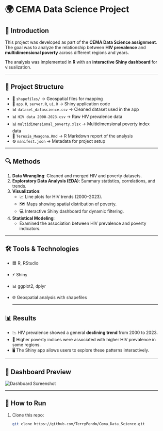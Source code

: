# 🌍 CEMA Data Science Project

## 📖 Introduction
This project was developed as part of the **CEMA Data Science assignment**.  
The goal was to analyze the relationship between **HIV prevalence** and **multidimensional poverty** across different regions and years.  

The analysis was implemented in **R** with an **interactive Shiny dashboard** for visualization.

---

## 📂 Project Structure
- 📁 `shapefiles/` → Geospatial files for mapping  
- 📄 `app.R`, `server.R`, `ui.R` → Shiny application code  
- 📊 `dataset_datascience.csv` → Cleaned dataset used in the app  
- 📊 `HIV data 2000-2023.csv` → Raw HIV prevalence data  
- 📊 `multidimensional_poverty.xlsx` → Multidimensional poverty index data  
- 📝 `Teresia_Mwagona.Rmd` → R Markdown report of the analysis  
- ⚙️ `manifest.json` → Metadata for project setup  

---

## 🔍 Methods
1. **Data Wrangling**: Cleaned and merged HIV and poverty datasets.  
2. **Exploratory Data Analysis (EDA)**: Summary statistics, correlations, and trends.  
3. **Visualization**:  
   - 📈 Line plots for HIV trends (2000–2023).  
   - 🗺️ Maps showing spatial distribution of poverty.  
   - 💻 Interactive Shiny dashboard for dynamic filtering.  
4. **Statistical Modeling**:  
   - Examined the association between HIV prevalence and poverty indicators.  

---

## 🛠️ Tools & Technologies
- 🟦 R, RStudio  
- ⚡ Shiny  
- 📊 ggplot2, dplyr  
- 🌐 Geospatial analysis with shapefiles

  ---

## 📊 Results
- 📉 HIV prevalence showed a general **declining trend** from 2000 to 2023.  
- 🤝 Higher poverty indices were associated with higher HIV prevalence in some regions.  
- 🖥️ The Shiny app allows users to explore these patterns interactively.  

---

## 📸 Dashboard Preview
![Dashboard Screenshot](dashboard.png)

---

## 🚀 How to Run
1. Clone this repo:
   ```bash
   git clone https://github.com/TerryPendo/Cema_Data_Science.git
